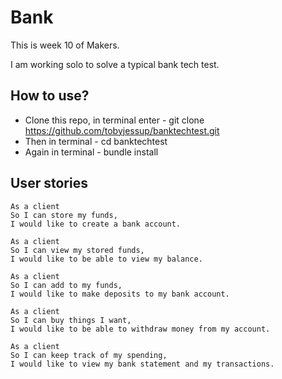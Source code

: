 # Bank

This is week 10 of Makers.

I am working solo to solve a typical bank tech test.

## How to use?

* Clone this repo, in terminal enter - git clone https://github.com/tobyjessup/banktechtest.git
* Then in terminal - cd banktechtest
* Again in terminal - bundle install

## User stories

```
As a client
So I can store my funds,
I would like to create a bank account.

As a client
So I can view my stored funds,
I would like to be able to view my balance.

As a client
So I can add to my funds,
I would like to make deposits to my bank account.

As a client
So I can buy things I want,
I would like to be able to withdraw money from my account.

As a client
So I can keep track of my spending,
I would like to view my bank statement and my transactions.
```
